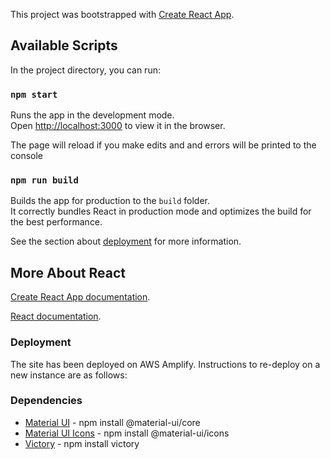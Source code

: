 This project was bootstrapped with [Create React App](https://github.com/facebook/create-react-app).

## Available Scripts

In the project directory, you can run:

### `npm start`

Runs the app in the development mode.<br />
Open [http://localhost:3000](http://localhost:3000) to view it in the browser.

The page will reload if you make edits and and errors will be printed to the console<br />


### `npm run build`

Builds the app for production to the `build` folder.<br />
It correctly bundles React in production mode and optimizes the build for the best performance.

See the section about [deployment](https://facebook.github.io/create-react-app/docs/deployment) for more information.



## More About React

[Create React App documentation](https://facebook.github.io/create-react-app/docs/getting-started).

[React documentation](https://reactjs.org/).



### Deployment

The site has been deployed on AWS Amplify. Instructions to re-deploy on a new instance are as follows:




### Dependencies
 - [Material UI](https://material-ui.com/getting-started/installation/) - npm install @material-ui/core
 - [Material UI Icons](https://material-ui.com/components/icons/) - npm install @material-ui/icons
 - [Victory](https://formidable.com/open-source/victory/docs) - npm install victory 
 
